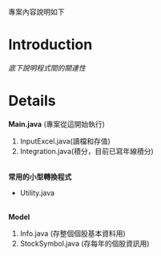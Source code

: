 專案內容說明如下

# Introduction #

_底下說明程式間的關連性_


# Details #

**Main.java** (專案從這開始執行)<br>
<ol><li>InputExcel.java(讀檔和存值)<br>
</li><li>Integration.java(積分，目前已寫年線積分) <br><br></li></ol>

<b>常用的小型轉換程式</b> <br>
<ul><li>Utility.java <br><br></li></ul>


<b>Model</b> <br>
<ol><li>Info.java (存整個個股基本資料用)<br>
</li><li>StockSymbol.java (存每年的個股資訊用) <br><br>